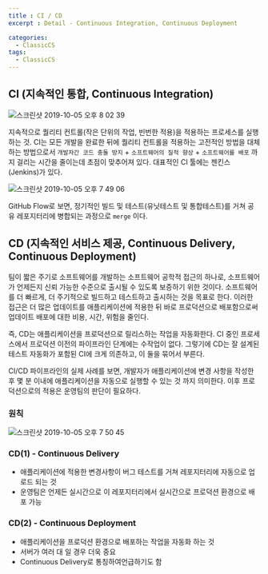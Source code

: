 ```yaml
---
title : CI / CD
excerpt : Detail - Continuous Integration, Continuous Deployment

categories:
  - ClassicCS
tags:
  - ClassicCS
---
```


## CI (지속적인 통합, Continuous Integration)

![스크린샷 2019-10-05 오후 8 02 39](https://user-images.githubusercontent.com/44635266/66253992-189ee080-e7ab-11e9-9a7a-4f69a05692a8.png)

지속적으로 퀄리티 컨트롤(작은 단위의 작업, 빈번한 적용)을 적용하는 프로세스를 실행하는 것. CI는 모든 개발을 완료한 뒤에 퀄리티 컨트롤을 적용하는 고전적인 방법을 대체하는 방법으로서 `개발자간 코드 충돌 방지` + `소프트웨어의 질적 향상` + `소프트웨어를 배포` 까지 걸리는 시간을 줄이는데 초점이 맞추어져 있다. 대표적인 CI 툴에는 젠킨스(Jenkins)가 있다.

![스크린샷 2019-10-05 오후 7 49 06](https://user-images.githubusercontent.com/44635266/66253857-408d4480-e7a9-11e9-9011-2765e803e4ad.png)

GitHub Flow로 보면, 정기적인 빌드 및 테스트(유닛테스트 및 통합테스트)를 거쳐 공유 레포지터리에 병합되는 과정으로 `merge` 이다.

## CD (지속적인 서비스 제공, Continuous Delivery, Continuous Deployment)

팀이 짧은 주기로 소프트웨어를 개발하는 소프트웨어 공학적 접근의 하나로, 소프트웨어가 언제든지 신뢰 가능한 수준으로 출시될 수 있도록 보증하기 위한 것이다. 소프트웨어를 더 빠르게, 더 주기적으로 빌드하고 테스트하고 출시하는 것을 목표로 한다. 이러한 접근은 더 많은 업데이트를 애플리케이션에 적용한 뒤 바로 프로덕션으로 배포함으로써 업데이트 배포에 대한 비용, 시간, 위험을 줄인다.  

즉, CD는 애플리케이션을 프로덕션으로 릴리스하는 작업을 자동화한다. CI 중인 프로세스에서 프로덕션 이전의 파이프라인 단계에는 수작업이 없다. 그렇기에 CD는 잘 설계된 테스트 자동화가 포함된 CI에 크게 의존하고, 이 둘을 묶어서 부른다.  

CI/CD 파이프라인의 실제 사례를 보면, 개발자가 애플리케이션에 변경 사항을 작성한 후 몇 분 이내에 애플리케이션을 자동으로 실행할 수 있는 것 까지 의미한다. 이후 프로덕션으로의 적용은 운영팀의 판단이 필요하다.

### 원칙

![스크린샷 2019-10-05 오후 7 50 45](https://user-images.githubusercontent.com/44635266/66253868-729ea680-e7a9-11e9-8064-67c21b8799b9.png)

### CD(1) - Continuous Delivery
 - 애플리케이션에 적용한 변경사항이 버그 테스트를 거쳐 레포지터리에 자동으로 업로드 되는 것
 - 운영팀은 언제든 실시간으로 이 레포지터리에서 실시간으로 프로덕션 환경으로 배포 가능

### CD(2) - Continuous Deployment
 - 애플리케이션을 프로덕션 환경으로 배포하는 작업을 자동화 하는 것
 - 서버가 여러 대 일 경우 더욱 중요
 - Continuous Delivery로 통칭하여언급하기도 함
